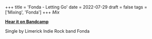 +++
title = 'Fonda - Letting Go'
date = 2022-07-29
draft = false
tags = ['Mixing', 'Fonda']
+++
_Mix_

[**Hear it on Bandcamp**](https://fondaireland.bandcamp.com/track/letting-go)

Single by Limerick Indie Rock band Fonda